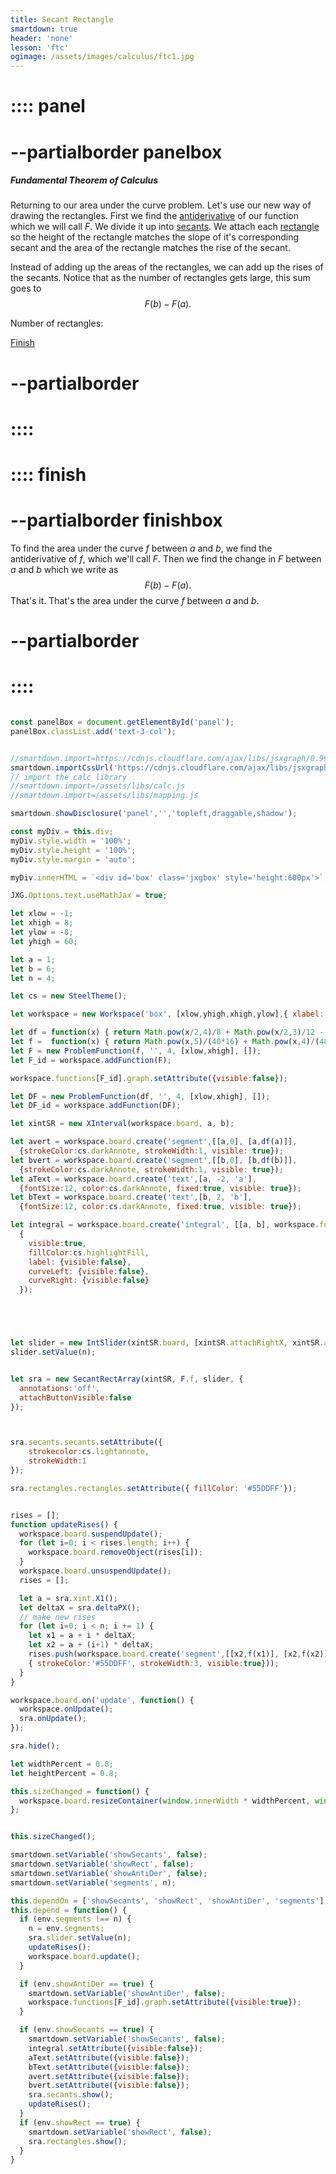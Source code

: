 ```yaml
---
title: Secant Rectangle
smartdown: true
header: 'none'
lesson: 'ftc'
ogimage: /assets/images/calculus/ftc1.jpg
---
```



# :::: panel
# --partialborder panelbox
##### Fundamental Theorem of Calculus
Returning to our area under the curve problem.  Let's use our new way of drawing the rectangles.  First we find the [antiderivative](:=showAntiDer=true) of our function which we will call $F$. We divide it up into [secants](:=showSecants=true).  We attach each [rectangle](:=showRect=true) so the height of the rectangle matches the slope of it's corresponding secant and the area of the rectangle matches the rise of the secant.

Instead of adding up the areas of the rectangles, we can add up the rises of the secants. Notice that as the number of rectangles gets large, this sum goes to $$F(b) - F(a).$$

Number of rectangles: [](:-segments/1/50/1) [](:!segments) 

[Finish](::finish/button,transparent,closeable,draggable,center,outline,shadow)
# --partialborder
# ::::

# :::: finish
# --partialborder finishbox
To find the area under the curve $f$ between $a$ and $b$, we find the antiderivative of $f$, which we'll call $F$.  Then we find the change in $F$ between $a$ and $b$ which we write as $$F(b) - F(a).$$
That's it.  That's the area under the curve $f$ between $a$ and $b$.
# --partialborder 
# ::::

```javascript /autoplay

const panelBox = document.getElementById('panel');
panelBox.classList.add('text-3-col');


//smartdown.import=https://cdnjs.cloudflare.com/ajax/libs/jsxgraph/0.99.7/jsxgraphcore.js
smartdown.importCssUrl('https://cdnjs.cloudflare.com/ajax/libs/jsxgraph/0.99.7/jsxgraph.css');
// import the calc library
//smartdown.import=/assets/libs/calc.js
//smartdown.import=/assets/libs/mapping.js

smartdown.showDisclosure('panel','','topleft,draggable,shadow');

const myDiv = this.div;
myDiv.style.width = '100%';
myDiv.style.height = '100%';
myDiv.style.margin = 'auto';

myDiv.innerHTML = `<div id='box' class='jxgbox' style='height:600px'>`;

JXG.Options.text.useMathJax = true;

let xlow = -1;
let xhigh = 8;
let ylow = -8;
let yhigh = 60;

let a = 1;
let b = 6;
let n = 4;

let cs = new SteelTheme();

let workspace = new Workspace('box', [xlow,yhigh,xhigh,ylow],{ xlabel:'', ylabel:'', colorTheme:'steel' });

let df = function(x) { return Math.pow(x/2,4)/8 + Math.pow(x/2,3)/12 - 3 * Math.pow(x/2,2) + 12;};
let f =  function(x) { return Math.pow(x,5)/(40*16) + Math.pow(x,4)/(48*8) - Math.pow(x,3)/4 + 12* (x) + 15;  };
let F = new ProblemFunction(f, '', 4, [xlow,xhigh], []);
let F_id = workspace.addFunction(F);

workspace.functions[F_id].graph.setAttribute({visible:false});

let DF = new ProblemFunction(df, '', 4, [xlow,xhigh], []);
let DF_id = workspace.addFunction(DF);

let xintSR = new XInterval(workspace.board, a, b);

let avert = workspace.board.create('segment',[[a,0], [a,df(a)]],
  {strokeColor:cs.darkAnnote, strokeWidth:1, visible: true});
let bvert = workspace.board.create('segment',[[b,0], [b,df(b)]],
  {strokeColor:cs.darkAnnote, strokeWidth:1, visible: true});
let aText = workspace.board.create('text',[a, -2, 'a'], 
  {fontSize:12, color:cs.darkAnnote, fixed:true, visible: true});
let bText = workspace.board.create('text',[b, 2, 'b'], 
  {fontSize:12, color:cs.darkAnnote, fixed:true, visible: true});

let integral = workspace.board.create('integral', [[a, b], workspace.functions[DF_id].graph],
  {
    visible:true, 
    fillColor:cs.highlightFill, 
    label: {visible:false}, 
    curveLeft: {visible:false},
    curveRight: {visible:false}
  });





let slider = new IntSlider(xintSR.board, [xintSR.attachRightX, xintSR.attachY], [1, 50], 'N');
slider.setValue(n);


let sra = new SecantRectArray(xintSR, F.f, slider, {
  annotations:'off',
  attachButtonVisible:false
});



sra.secants.secants.setAttribute({
	strokecolor:cs.lightannote, 
    strokeWidth:1
});

sra.rectangles.rectangles.setAttribute({ fillColor: '#55DDFF'});


rises = [];
function updateRises() {
  workspace.board.suspendUpdate();
  for (let i=0; i < rises.length; i++) {
    workspace.board.removeObject(rises[i]);
  }
  workspace.board.unsuspendUpdate(); 
  rises = [];

  let a = sra.xint.X1();
  let deltaX = sra.deltaPX();
  // make new rises
  for (let i=0; i < n; i += 1) {
    let x1 = a + i * deltaX;
    let x2 = a + (i+1) * deltaX;
    rises.push(workspace.board.create('segment',[[x2,f(x1)], [x2,f(x2)]],
    { strokeColor:'#55DDFF', strokeWidth:3, visible:true}));
  } 
}

workspace.board.on('update', function() {
  workspace.onUpdate();
  sra.onUpdate();
});

sra.hide();

let widthPercent = 0.8;
let heightPercent = 0.8;

this.sizeChanged = function() {
  workspace.board.resizeContainer(window.innerWidth * widthPercent, window.innerHeight * heightPercent);       
};


this.sizeChanged();

smartdown.setVariable('showSecants', false);
smartdown.setVariable('showRect', false);
smartdown.setVariable('showAntiDer', false);
smartdown.setVariable('segments', n);

this.dependOn = ['showSecants', 'showRect', 'showAntiDer', 'segments'];
this.depend = function() {
  if (env.segments !== n) {
    n = env.segments;
    sra.slider.setValue(n);
    updateRises();
    workspace.board.update();
  }

  if (env.showAntiDer == true) {
    smartdown.setVariable('showAntiDer', false);
    workspace.functions[F_id].graph.setAttribute({visible:true});
  }

  if (env.showSecants == true) {
    smartdown.setVariable('showSecants', false);
    integral.setAttribute({visible:false});
    aText.setAttribute({visible:false});
    bText.setAttribute({visible:false});
    avert.setAttribute({visible:false});
    bvert.setAttribute({visible:false});
    sra.secants.show();
    updateRises();
  }
  if (env.showRect == true) {
    smartdown.setVariable('showRect', false);
    sra.rectangles.show();
  }
}



```


